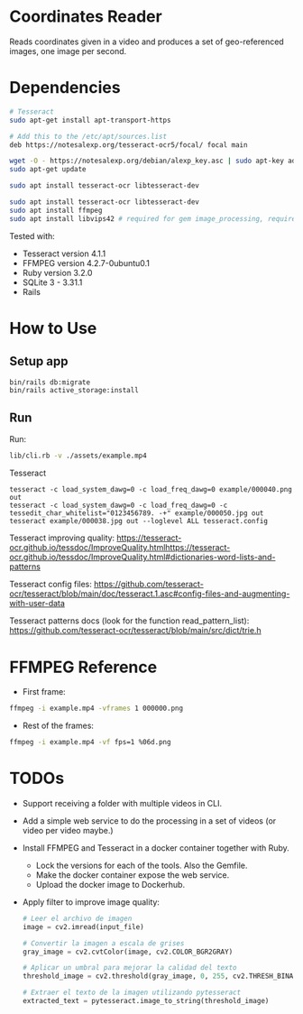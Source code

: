 # Coordinates Reader
Reads coordinates given in a video and produces a set of geo-referenced images, one image per second.

# Dependencies

```bash
# Tesseract
sudo apt-get install apt-transport-https

# Add this to the /etc/apt/sources.list
deb https://notesalexp.org/tesseract-ocr5/focal/ focal main

wget -O - https://notesalexp.org/debian/alexp_key.asc | sudo apt-key add -
sudo apt-get update

sudo apt install tesseract-ocr libtesseract-dev
```

```bash
sudo apt install tesseract-ocr libtesseract-dev
sudo apt install ffmpeg
sudo apt install libvips42 # required for gem image_processing, required for displaying images.
```

Tested with:

- Tesseract version 4.1.1
- FFMPEG version 4.2.7-0ubuntu0.1
- Ruby version 3.2.0
- SQLite 3 - 3.31.1
- Rails

# How to Use

## Setup app

```
bin/rails db:migrate
bin/rails active_storage:install
```

## Run

Run:

```bash
lib/cli.rb -v ./assets/example.mp4
```

Tesseract

```
tesseract -c load_system_dawg=0 -c load_freq_dawg=0 example/000040.png out
tesseract -c load_system_dawg=0 -c load_freq_dawg=0 -c tessedit_char_whitelist="0123456789. -+" example/000050.jpg out
tesseract example/000038.jpg out --loglevel ALL tesseract.config
```

Tesseract improving quality: https://tesseract-ocr.github.io/tessdoc/ImproveQuality.htmlhttps://tesseract-ocr.github.io/tessdoc/ImproveQuality.html#dictionaries-word-lists-and-patterns

Tesseract config files: https://github.com/tesseract-ocr/tesseract/blob/main/doc/tesseract.1.asc#config-files-and-augmenting-with-user-data

Tesseract patterns docs (look for the function read_pattern_list): https://github.com/tesseract-ocr/tesseract/blob/main/src/dict/trie.h


# FFMPEG Reference
- First frame:

```bash
ffmpeg -i example.mp4 -vframes 1 000000.png
```

- Rest of the frames:

```bash
ffmpeg -i example.mp4 -vf fps=1 %06d.png
```

# TODOs

- Support receiving a folder with multiple videos in CLI.
- Add a simple web service to do the processing in a set of videos (or video per video maybe.)
- Install FFMPEG and Tesseract in a docker container together with Ruby.
  - Lock the versions for each of the tools. Also the Gemfile.
  - Make the docker container expose the web service.
  - Upload the docker image to Dockerhub.
- Apply filter to improve image quality:

  ```python
  # Leer el archivo de imagen
  image = cv2.imread(input_file)

  # Convertir la imagen a escala de grises
  gray_image = cv2.cvtColor(image, cv2.COLOR_BGR2GRAY)

  # Aplicar un umbral para mejorar la calidad del texto
  threshold_image = cv2.threshold(gray_image, 0, 255, cv2.THRESH_BINARY | cv2.THRESH_OTSU)[1]

  # Extraer el texto de la imagen utilizando pytesseract
  extracted_text = pytesseract.image_to_string(threshold_image)
  ```
